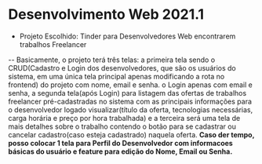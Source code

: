 # Desenvolvimento Web 2021.1

* Projeto Escolhido: Tinder para Desenvolvedores Web encontrarem trabalhos Freelancer

-- Basicamente, o projeto terá três telas: a primeira tela sendo o CRUD(Cadastro e Login dos desenvolvedores, que são os usuários do sistema, em uma única tela principal apenas modificando a rota no frontend) do projeto com nome, email e senha. o Login apenas com email e senha, a segunda tela(após Login) para listagem das ofertas de trabalhos freelancer pré-cadastradas no sistema com as principais informações para o desenvolvedor logado visualizar(título da oferta, tecnologias necessárias, carga horária e preço por hora trabalhada) e a terceira será uma tela de mais detalhes sobre o trabalho contendo o botão para se cadastrar ou cancelar cadastro(caso esteja cadastrado) naquela oferta. **Caso der tempo, posso colocar 1 tela para Perfil do Desenvolvedor com informacoes básicas do usuário e feature para edição do Nome, Email ou Senha.**

